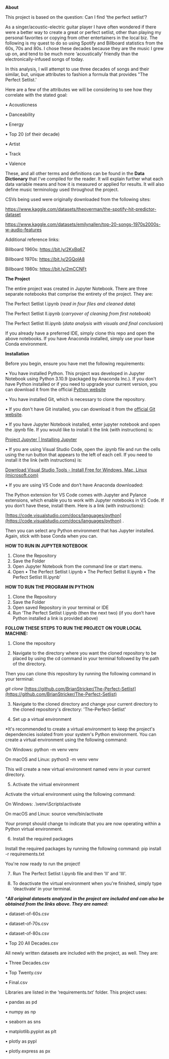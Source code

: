 **About**

This project is based on the question: Can I find ‘the perfect setlist’?

As a singer/acoustic-electric guitar player I have often wondered if there were a better way to create a great or perfect setlist, other than playing my personal favorites or copying from other entertainers in the local biz. The following is my quest to do so using Spotify and Billboard statistics from the 60s, 70s and 80s. I chose these decades because they are the music I grew up on, and tend to be much more ‘acoustically’ friendly than the electronically-infused songs of today.

In this analysis, I will attempt to use three decades of songs and their similar, but, unique attributes to fashion a formula that provides "The Perfect Setlist.'

Here are a few of the attributes we will be considering to see how they correlate with the stated goal:

•	Acousticness

•	Danceability

•	Energy

•	Top 20 (of their decade)

•	Artist

•	Track

•	Valence

These, and all other terms and definitions can be found in the **Data Dictionary** that I’ve compiled for the reader. It will explain further what each data variable means and how it is measured or applied for results. It will also define music terminology used throughout the project.

CSVs being used were originally downloaded from the following sites:

https://www.kaggle.com/datasets/theoverman/the-spotify-hit-predictor-dataset

https://www.kaggle.com/datasets/emilynallen/top-20-songs-1970s2000s-w-audio-features

Additional reference links:

Billboard 1960s: https://bit.ly/2KxBq67

Billboard 1970s: https://bit.ly/2GQoIA8

Billboard 1980s: https://bit.ly/2mCCNFt

**The Project**

The entire project was created in Jupyter Notebook.
There are three separate notebooks that comprise the entirety of the project. They are:

The Perfect Setlist I.ipynb (*read in four files and cleaned data*)

The Perfect Setlist II.ipynb (*carryover of cleaning from first notebook*)

The Perfect Setlist III.ipynb (*data analysis with visuals and final conclusion*)

If you already have a preferred IDE, simply clone this repo and open the above notebooks. If you have Anaconda installed, simply use your base Conda environment.

**Installation**

Before you begin, ensure you have met the following requirements:

• You have installed Python. This project was developed in Jupyter Notebook using Python 3.10.9 (packaged by Anaconda Inc.). If you don't have Python installed or if you need to upgrade your current version, you can download it from the official [Python website](https://www.python.org/downloads/)

• You have installed Git, which is necessary to clone the repository.

•	If you don't have Git installed, you can download it from the [official Git website](https://git-scm.com/downloads).

•	If you have Jupyter Notebook installed, enter jupyter notebook and open the .ipynb file. If you would like to install it the link (with instructions) is:

[Project Jupyter | Installing Jupyter](https://jupyter.org/install)

•	If you are using Visual Studio Code, open the .ipynb file and run the cells using the run button that appears to the left of each cell. If you need to install it the link (with instructions) is:

[Download Visual Studio Tools - Install Free for Windows, Mac, Linux (microsoft.com)](https://visualstudio.microsoft.com/downloads/)

•	If you are using VS Code and don’t have Anaconda downloaded:

The Python extension for VS Code comes with Jupyter and Pylance extensions, which enable you to work with Jupyter notebooks in VS Code. If you don’t have these, install them. Here is a link (with instructions):

[https://code.visualstudio.com/docs/languages/python](https://code.visualstudio.com/docs/languages/python) .

Then you can select any Python environment that has Jupyter installed. Again, stick with base Conda when you can.


**HOW TO RUN IN JUPYTER NOTEBOOK**

1.	Clone the Repository
2.	Save the Folder
3.	Open Jupyter Notebook from the command line or start menu.
4.	Open • The Perfect Setlist I.ipynb • The Perfect Setlist II.ipynb • The Perfect Setlist III.ipynb'
 
**HOW TO RUN THE PROGRAM IN PYTHON**

1.	Clone the Repository
2.	Save the Folder
3.	Open saved Repository in your terminal or IDE
4.	Run ‘The Perfect Setlist I.ipynb (then the next two) (if you don’t have Python installed a link is provided above)

**FOLLOW THESE STEPS TO RUN THE PROJECT ON YOUR LOCAL MACHINE:**

1.	Clone the repository

2.	Navigate to the directory where you want the cloned repository to be placed by using the cd command in your terminal followed by the path of the directory.

Then you can clone this repository by running the following command in your terminal:

*git clone* [https://github.com/BrianStricker/The-Perfect-Setlist](https://github.com/BrianStricker/The-Perfect-Setlist)

3.	Navigate to the cloned directory and change your current directory to the cloned repository's directory: 'The-Perfect-Setlist'

4.	Set up a virtual environment

*It's recommended to create a virtual environment to keep the project's dependencies isolated from your system's Python environment. You can create a virtual environment using the following command:

On Windows: python -m venv venv

On macOS and Linux: python3 -m venv venv

This will create a new virtual environment named venv in your current directory.

5.	Activate the virtual environment

Activate the virtual environment using the following command:

On Windows: .\venv\Scripts\activate

On macOS and Linux: source venv/bin/activate

Your prompt should change to indicate that you are now operating within a Python virtual environment.

6.	Install the required packages

Install the required packages by running the following command: pip install -r requirements.txt

You're now ready to run the project!

7.	Run The Perfect Setlist I.ipynb file and then 'II' and 'III'.					 

8.	To deactivate the virtual environment when you're finished, simply type ‘deactivate’ in your terminal.

****All original datasets analyzed in the project are included and can also be obtained from the links above. They are named:***

• dataset-of-60s.csv

• dataset-of-70s.csv

• dataset-of-80s.csv

• Top 20 All Decades.csv

All newly written datasets are included with the project, as well. They are:

• Three Decades.csv

• Top Twenty.csv

• Final.csv

Libraries are listed in the ‘requirements.txt’ folder. This project uses:

• pandas as pd

• numpy as np

• seaborn as sns

• matplotlib.pyplot as plt

• plotly as pypl

• plotly.express as px


